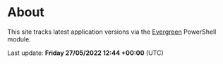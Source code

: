 # About

This site tracks latest application versions via the [Evergreen](https://stealthpuppy.com/evergreen/) PowerShell module.

Last update: **Friday 27/05/2022 12:44 +00:00** (UTC)